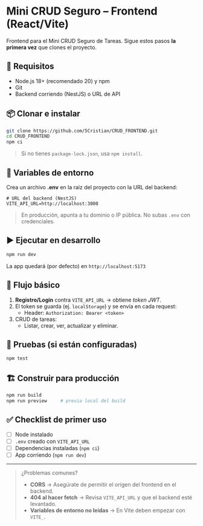 # Mini CRUD Seguro – Frontend (React/Vite)

Frontend para el Mini CRUD Seguro de Tareas. Sigue estos pasos **la primera vez** que clones el proyecto.

## 🚀 Requisitos
- Node.js 18+ (recomendado 20) y npm
- Git
- Backend corriendo (NestJS) o URL de API

## 📦 Clonar e instalar
```bash
git clone https://github.com/5Cristian/CRUD_FRONTEND.git
cd CRUD_FRONTEND
npm ci
```

> Si no tienes `package-lock.json`, usa `npm install`.

## 🔐 Variables de entorno
Crea un archivo **.env** en la raíz del proyecto con la URL del backend:

```env
# URL del backend (NestJS)
VITE_API_URL=http://localhost:3000
```

> En producción, apunta a tu dominio o IP pública. No subas `.env` con credenciales.

## ▶️ Ejecutar en desarrollo
```bash
npm run dev
```
La app quedará (por defecto) en `http://localhost:5173`

## 🔗 Flujo básico
1. **Registro/Login** contra `VITE_API_URL` → obtiene _token JWT_.
2. El token se guarda (ej. `localStorage`) y se envía en cada request:
   - Header: `Authorization: Bearer <token>`
3. CRUD de tareas:
   - Listar, crear, ver, actualizar y eliminar.

## 🧪 Pruebas (si están configuradas)
```bash
npm test
```

## 🏗️ Construir para producción
```bash
npm run build
npm run preview     # previa local del build
```

## ✅ Checklist de primer uso
- [ ] Node instalado
- [ ] `.env` creado con `VITE_API_URL`
- [ ] Dependencias instaladas (`npm ci`)
- [ ] App corriendo (`npm run dev`)

---

> ¿Problemas comunes?
> - **CORS** → Asegúrate de permitir el origen del frontend en el backend.
> - **404 al hacer fetch** → Revisa `VITE_API_URL` y que el backend esté levantado.
> - **Variables de entorno no leídas** → En Vite deben empezar con `VITE_`.
